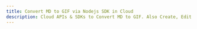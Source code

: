 ---title: Convert MD to GIF via Nodejs SDK in Clouddescription: Cloud APIs & SDKs to Convert MD to GIF. Also Create, Edit & Render Microsoft Word & OpenOffice documents in the Cloud.---